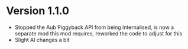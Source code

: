 # Version 1.1.0

- Stopped the Aub Piggyback API from being internalised, is now a separate mod this mod requires, reworked the code to adjust for this
- Slight AI changes a bit